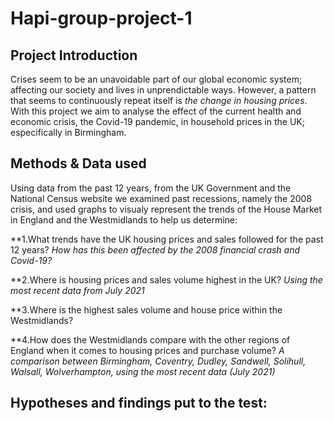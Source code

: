 # Hapi-group-project-1

## Project Introduction 

Crises seem to be an unavoidable part of our global economic system; affecting our society and lives in unprendictable ways. However, a pattern that seems to 
continuously repeat itself is _the change in housing prices_.
With this project we aim to analyse the effect of the current health and economic crisis, the Covid-19 pandemic, in household prices in the UK; especifically in Birmingham.

## Methods & Data used 

Using data from the past 12 years, from the UK Government and the National Census website we examined past recessions, namely the 2008 crisis, and used graphs to visualy represent the trends of the House Market in England and the Westmidlands to help us determine:

  **1.What trends have the UK housing prices and sales followed for the past 12 years?
    _How has this been affected by the 2008 financial crash and Covid-19?_
    
  **2.Where is housing prices and sales volume highest in the UK?
    _Using the most recent data from July 2021_
    
  **3.Where is the highest sales volume and house price within the Westmidlands?
  
  **4.How does the Westmidlands compare with the other regions of England when it comes to housing prices and purchase volume?
    _A comparison between Birmingham, Coventry, Dudley, Sandwell, Solihull, Walsall, Wolverhampton, using the most recent data (July 2021)_
 
 
## Hypotheses and findings put to the test:



  



